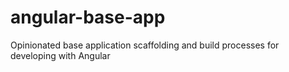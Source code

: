 # angular-base-app
Opinionated base application scaffolding and build processes for developing with Angular
